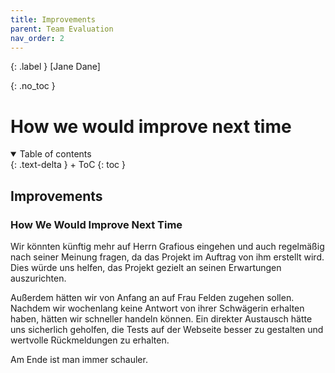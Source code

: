 ```yaml
---
title: Improvements
parent: Team Evaluation
nav_order: 2
---
```


{: .label }
[Jane Dane]

{: .no_toc }
# How we would improve next time

<details open markdown="block">
{: .text-delta }
<summary>Table of contents</summary>
+ ToC
{: toc }
</details>

## **Improvements**
### **How We Would Improve Next Time**

Wir könnten künftig mehr auf Herrn Grafious eingehen und auch regelmäßig nach seiner Meinung fragen, da das Projekt im Auftrag von ihm erstellt wird. Dies würde uns helfen, das Projekt gezielt an seinen Erwartungen auszurichten.

Außerdem hätten wir von Anfang an auf Frau Felden zugehen sollen. Nachdem wir wochenlang keine Antwort von ihrer Schwägerin erhalten haben, hätten wir schneller handeln können. Ein direkter Austausch hätte uns sicherlich geholfen, die Tests auf der Webseite besser zu gestalten und wertvolle Rückmeldungen zu erhalten.

Am Ende ist man immer schauler.